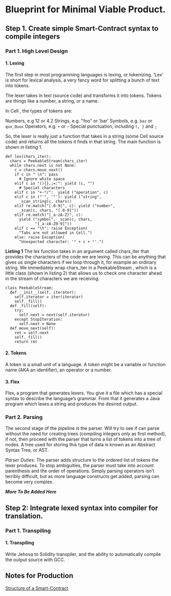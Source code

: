 # Blueprint for Minimal Viable Product.

## Step 1. Create simple Smart-Contract syntax to compile integers

### Part 1. High Level Design

#### 1. Lexing
The first step in most programming languages is lexing, or tokenizing. ‘Lex’ is short for lexical analysis, a very fancy word for splitting a bunch of text into tokens.

The lexer takes in text (source code) and transforms it into tokens. Tokens are things like a number, a string, or a name.

In Cell , the types of tokens are:

Numbers, e.g 12 or 4.2
Strings, e.g. "foo" or 'bar'
Symbols, e.g. `baz` or `qux_Quux`
Operators, e.g. `+` or `–`
Special punctuation, including `(, }` and `;`

So, the lexer is really just a function that takes in a string (some Cell source code) and returns all the tokens it finds in that string. The main function is shown in listing 1.

```
def lex(chars_iter):
  chars = PeekableStream(chars_iter)
  while chars.next is not None:
    c = chars.move_next()
    if c in " \n": pass
      # Ignore white space
    elif c in "(){},;=:": yield (c, "")  
      # Special characters
    elif c in "+-*/":  yield ("operation", c)
    elif c in ("'", '"'): yield ("string",
      _scan_string(c, chars))
    elif re.match("[.0-9]", c): yield ("number",
      _scan(c, chars, "[.0-9]"))
    elif re.match("[_a-zA-Z]", c):
      yield ("symbol", _scan(c, chars, 
             "[_a-zA-Z0-9]"))
    elif c == "\t": raise Exception(
      "Tabs are not allowed in Cell.")
    else: raise Exception(
      "Unexpected character: '" + c + "'.")
```
			
**Listing 1**
The lex function takes in an argument called chars_iter that provides the characters of the code we are lexing. This can be anything that gives us single characters if we loop through it, for example an ordinary string. We immediately wrap chars_iter in a PeekableStream , which is a little class (shown in listing 2) that allows us to check one character ahead in the stream of characters we are receiving.

```
class PeekableStream:
  def __init__(self, iterator):
    self.iterator = iter(iterator)
    self._fill()
  def _fill(self):
    try:
      self.next = next(self.iterator)
    except StopIteration:
      self.next = None
  def move_next(self):
    ret = self.next
    self._fill()
    return ret
```

#### 2. Tokens
A token is a small unit of a language. A token might be a variable or function name (AKA an identifier), an operator or a number.

#### 3. Flex
Flex, a program that generates lexers. You give it a file which has a special syntax to describe the language’s grammar. From that it generates a Java program which lexes a string and produces the desired output.

### Part 2. Parsing
The second stage of the pipeline is the parser. Will try to see if can parse without the need for creating trees (compiling integers only as first method), if not, then proceed with the parser that turns a list of tokens into a tree of nodes. A tree used for storing this type of data is known as an Abstract Syntax Tree, or AST.

*Parser Duties*: The parser adds structure to the ordered list of tokens the lexer produces. To stop ambiguities, the parser must take into account parenthesis and the order of operations. Simply parsing operators isn’t terribly difficult, but as more language constructs get added, parsing can become very complex.

***More To Be Added Here***

## Step 2: Integrate lexed syntax into compiler for translation.

### Part 1. Transpiling

#### 1. Transpiling
Write Jehova to Solidity transpiler, and the ability to automatically compile the output source with GCC.

## Notes for Production

[Structure of a Smart-Contract](https://blog.knoldus.com/structure-of-a-contract-in-solidity/#:~:text=Smart%20Contracts%20for%20Ethereum%20are,classes%20in%20object%2Doriented%20languages)
